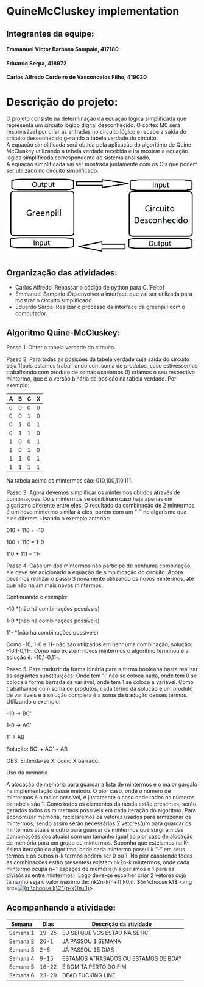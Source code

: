 # QuineMcCluskey implementation
## Integrantes da equipe:
#### Emmanuel Victor Barbosa Sampaio, 417180<br>
#### Eduardo Serpa, 418972<br>
#### Carlos Alfredo Cordeiro de Vasconcelos Filho, 419020<br>
# Descrição do projeto:
O projeto consiste na determinação da equação lógica simplificada que representa um circuito lógico digital desconhecido.
O cortex M0 será responsável por criar as entradas no circuito lógico e recebe a saída do cricuito desconhecido gerando a tabela verdade do circuito.<br>
A equação simplificada será obtida pela aplicação do algorítimo de Quine McCluskey utilizando a tebela verdade recebida e ira mostrar a equação lógica simplificada correspondente ao sistema analisado.<br>A equação simplificada vai ser mostrada juntamente com os CIs que podem ser utilizado no circuito simplificado.<br> 
![alt text](https://github.com/ManoloSampaio/Implementacaoquinemccluskey/blob/master/Diagrama%20de%20Blocos.png)
## Organização das atividades:
- Carlos Alfredo :Repassar o código de python para C.[Feito]<br>
- Emmanuel Sampaio :Desenvolver a interface que vai ser utilizada para mostrar o circuito simplificado
- Eduardo Serpa :Realizar o processo da interface da greenpill com o computador.
## Algoritmo Quine-McCluskey:
Passo 1. Obter a tabela verdade do circuito.

Passo 2. Para todas as posições da tabela verdade cuja saída do circuito seja 1(pois estamos trabalhando com soma de produtos, caso estivéssemos trabalhando com produto de somas usaríamos 0) criamos o seu respectivo mintermo, que é a versão binária da posição na tabela verdade. Por exemplo:

|A|B|C|X|
|----|----|----|----|
|0|0|0|0|
|0|0|1|0|
|0|1|0|1|
|0|1|1|0|
|1|0|0|1|
|1|0|1|0|
|1|1|0|1|
|1|1|1|1|


Na tabela acima os mintermos são: 010,100,110,111.

Passo 3. Agora devemos simplificar os mintermos obtidos através de combinações. Dois mintermos se combinam caso haja apenas um algarismo diferente entre eles. O resultado da combinação de 2 mintermos é um novo mintermo similar à eles, porém com um “-” no algarismo que eles diferem. Usando o exemplo anterior:

010 + 110 = -10

100 + 110 = 1-0

110 + 111 = 11-

Passo 4. Caso um dos mintermos não participe de nenhuma combinação, ele deve ser adicionado à equação de simplificação do circuito. Agora devemos realizar o passo 3 novamente utilizando os novos mintermos, até que não hajam mais novos mintermos.

Continuando o exemplo:

-10 *(não há combinações possíveis)

1-0 *(não há combinações possíveis)

11- *(não há combinações possíveis)

Como -10, 1-0 e 11- não são utilizados em nenhuma combinação, solução: -10,1-0,11-. Como não existem novos mintermos o algoritmo terminou e a solução é: -10,1-0,11-.

Passo 5. Para traduzir da forma binária para a forma booleana basta realizar as seguintes substituições: Onde tem ‘-’ não se coloca nada, onde tem 0 se coloca a forma barrada da variável, onde tem 1 se coloca a variável. Como trabalhamos com soma de produtos, cada termo da solução é um produto de variáveis e a solução completa é a soma da tradução desses termos. Utilizando o exemplo:

-10 -> BC’

1-0 -> AC’

11-> AB

Solução: BC’ + AC’ + AB

OBS: Entenda-se X’ como X barrado.




Uso da memória

A alocação de memória para guardar a lista de mintermos é o maior gargalo na implementação desse método.
O pior caso, onde o número de mintermos é o maior possível, é justamente o caso onde todos os números da tabela são 1. Como todos os elementos da tabela estão presentes, serão gerados todos os mintermos possíveis em cada iteração do algoritmo.
Para economizar memória, reciclaremos os vetores usados para armazenar os mintermos, sendo assim serão necessários 2 vetores(um para guardar os mintermos atuais e outro para guardar os mintermos que surgiram das combinações dos atuais) com um tamanho igual ao pior caso de alocação de memória para um grupo de mintermos.
Suponha que estejamos na K-ésima iteração do algoritmo, onde cada mintermo possui k “-” em seus termos e os outros n-k termos podem ser 0 ou 1. No pior caso(onde todas as combinações estão presentes) existem nk2n-k mintermos, onde cada mintermo ocupa n+1 espaços de memória(n algarismos e 1 para as divisórias entre mintermos). Logo deve-se escolher criar 2 vetores cujo tamanho seja o valor máximo de:
nk2n-k(n+1),k0,n.
${n \choose k}$
<img src=<a href="https://www.codecogs.com/eqnedit.php?latex={n&space;\choose&space;k}2^{n-k}(n&plus;1)" target="_blank"><img src="https://latex.codecogs.com/gif.latex?{n&space;\choose&space;k}2^{n-k}(n&plus;1)" title="{n \choose k}2^{n-k}(n+1)" /></a>>
## Acompanhando a atividade:
|Semana|Dias|Descrição da atividade|
|----|----|----|
|Semana 1|19-25|EU SEI QUE VCS ESTÃO NA SETIC|
|Semana 2|26-1| JÁ PASSOU 1 SEMANA|
|Semana 3|2-8 | JÁ PASSOU 15 DIAS|
|Semana 4|9-15| ESTAMOS ATRASADOS OU ESTAMOS DE BOA?|
|Semana 5|16-22| É BOM TA PERTO DO FIM|
|Semana 6|23-29| DEAD FUCKING LINE|

